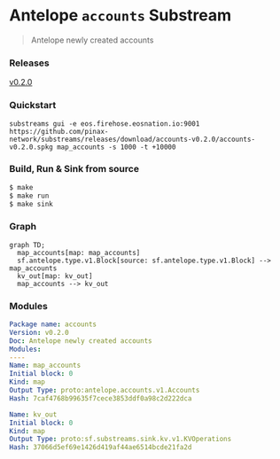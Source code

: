 # Antelope `accounts` Substream

> Antelope newly created accounts

### Releases

[v0.2.0](https://github.com/pinax-network/substreams/releases/tag/accounts-v0.2.0)

### Quickstart

```
substreams gui -e eos.firehose.eosnation.io:9001 https://github.com/pinax-network/substreams/releases/download/accounts-v0.2.0/accounts-v0.2.0.spkg map_accounts -s 1000 -t +10000
```

### Build, Run & Sink from source

```bash
$ make
$ make run
$ make sink
```

### Graph

```mermaid
graph TD;
  map_accounts[map: map_accounts]
  sf.antelope.type.v1.Block[source: sf.antelope.type.v1.Block] --> map_accounts
  kv_out[map: kv_out]
  map_accounts --> kv_out
```

### Modules

```yaml
Package name: accounts
Version: v0.2.0
Doc: Antelope newly created accounts
Modules:
----
Name: map_accounts
Initial block: 0
Kind: map
Output Type: proto:antelope.accounts.v1.Accounts
Hash: 7caf4768b99635f7cece3853ddf0a98c2d222dca

Name: kv_out
Initial block: 0
Kind: map
Output Type: proto:sf.substreams.sink.kv.v1.KVOperations
Hash: 37066d5ef69e1426d419af44ae6514bcde21fa2d
```
